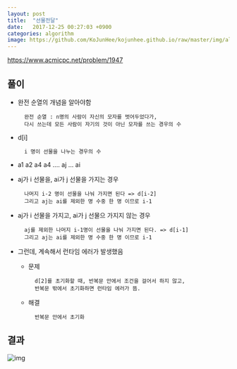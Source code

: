 ```yaml
---
layout: post
title:  "선물전달"
date:   2017-12-25 00:27:03 +0900
categories: algorithm
image: https://github.com/KoJunHee/kojunhee.github.io/raw/master/img/algorithm.png
---
```


<https://www.acmicpc.net/problem/1947>

## 풀이

- 완전 순열의 개념을 알아야함

		완전 순열 : n명의 사람이 자신의 모자를 벗어두었다가, 
		다시 쓰는데 모든 사람이 자기의 것이 아닌 모자를 쓰는 경우의 수
		
- d[i]

		i 명이 선물을 나누는 경우의 수

- a1 a2 a4 a4 .... aj ... ai

- aj가 i 선물을, ai가 j 선물을 가지는 경우

		나머지 i-2 명이 선물을 나눠 가지면 된다 => d[i-2]
		그리고 aj는 ai를 제외한 명 수중 한 명 이므로 i-1

- aj가 i 선물을 가지고, ai가 j 선물으 가지지 않는 경우

		aj를 제외한 나머지 i-1명이 선물을 나눠 가지면 된다. => d[i-1]
		그리고 aj는 ai를 제외한 명 수중 한 명 이므로 i-1

- 그런데, 계속해서 런타임 에러가 발생했음

	- 문제 
		
			d[2]를 초기화할 때, 반복문 안에서 조건을 걸어서 하지 않고,
			반복문 밖에서 초기화하면 런타임 에러가 뜸.
	- 해결 
		
			반복문 안에서 초기화
		
## 결과

![img](https://github.com/KoJunHee/kojunhee.github.io/raw/master/img/선물전달.png)

		
	

